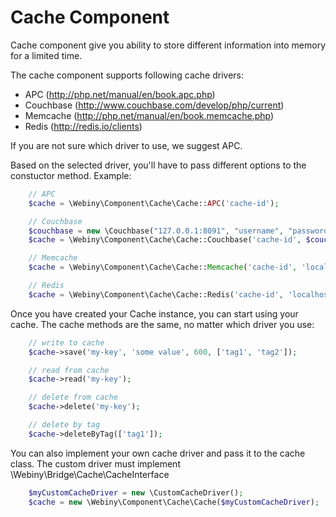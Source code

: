 Cache Component
===============
Cache component give you ability to store different information into memory for a limited time.

The cache component supports following cache drivers:
* APC (http://php.net/manual/en/book.apc.php)
* Couchbase (http://www.couchbase.com/develop/php/current)
* Memcache (http://php.net/manual/en/book.memcache.php)
* Redis (http://redis.io/clients)

If you are not sure which driver to use, we suggest APC.

Based on the selected driver, you'll have to pass different options to the constuctor method.
Example:

```php
    // APC
    $cache = \Webiny\Component\Cache\Cache::APC('cache-id');

    // Couchbase
    $couchbase = new \Couchbase("127.0.0.1:8091", "username", "password", "default");
    $cache = \Webiny\Component\Cache\Cache::Couchbase('cache-id', $couchbase);

    // Memcache
    $cache = \Webiny\Component\Cache\Cache::Memcache('cache-id', 'localhost', 11211);

    // Redis
    $cache = \Webiny\Component\Cache\Cache::Redis('cache-id', 'localhost', 6379);
```

Once you have created your Cache instance, you can start using your cache. The cache methods are the same, no matter
which driver you use:

```php
    // write to cache
    $cache->save('my-key', 'some value', 600, ['tag1', 'tag2']);

    // read from cache
    $cache->read('my-key');

    // delete from cache
    $cache->delete('my-key');

    // delete by tag
    $cache->deleteByTag(['tag1']);
```

You can also implement your own cache driver and pass it to the cache class. The custom driver must implement
\Webiny\Bridge\Cache\CacheInterface

```php
    $myCustomCacheDriver = new \CustomCacheDriver();
    $cache = new \Webiny\Component\Cache\Cache($myCustomCacheDriver);
```
